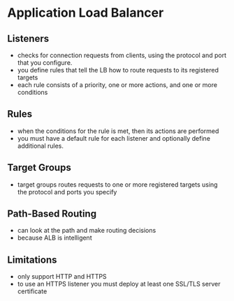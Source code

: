 # Application Load Balancer

## Listeners
- checks for connection requests from clients, using the protocol and port that you configure.
- you define rules that tell the LB how to route requests to its registered targets
- each rule consists of a priority, one or more actions, and one or more conditions

## Rules
 - when the conditions for the rule is met, then its actions are performed
 - you must have a default rule for each listener and optionally define additional rules.

## Target Groups
 - target groups routes requests to one or more registered targets using the protocol and ports you specify

## Path-Based Routing
- can look at the path and make routing decisions
- because ALB is intelligent 

## Limitations
- only support HTTP and HTTPS
- to use an HTTPS listener you must deploy at least one SSL/TLS server certificate